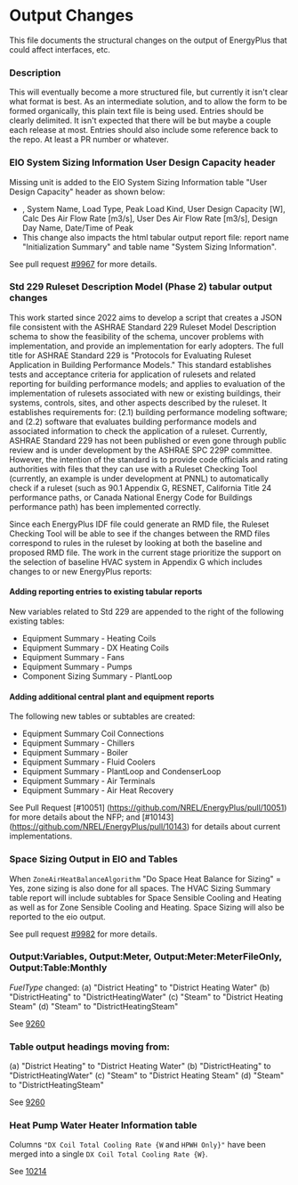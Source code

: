 Output Changes
==============

This file documents the structural changes on the output of EnergyPlus that could affect interfaces, etc.

### Description

This will eventually become a more structured file, but currently it isn't clear what format is best. As an intermediate solution, and to allow the form to be formed organically, this plain text file is being used. Entries should be clearly delimited. It isn't expected that there will be but maybe a couple each release at most. Entries should also include some reference back to the repo. At least a PR number or whatever.

### EIO System Sizing Information User Design Capacity header
Missing unit is added to the EIO System Sizing Information table "User Design Capacity" header as shown below: 
- <System Sizing Information>, System Name, Load Type, Peak Load Kind, User Design Capacity [W], Calc Des Air Flow Rate [m3/s], User Des Air Flow Rate [m3/s], Design Day Name, Date/Time of Peak
- This change also impacts the html tabular output report file: report name "Initialization Summary" and table name "System Sizing Information".

See pull request [#9967](https://github.com/NREL/EnergyPlus/pull/9967) for more details.

### Std 229 Ruleset Description Model (Phase 2) tabular output changes

This work started since 2022 aims to develop a script that creates a JSON file consistent with the ASHRAE Standard 229 Ruleset Model Description schema to show the feasibility of the schema, uncover problems with implementation, and provide an implementation for early adopters. The full title for ASHRAE Standard 229 is "Protocols for Evaluating Ruleset Application in Building Performance Models." This standard establishes tests and acceptance criteria for application of rulesets and related reporting for building performance models; and applies to evaluation of the implementation of rulesets associated with new or existing buildings, their systems, controls, sites, and other aspects described by the ruleset. It establishes requirements for: (2.1) building performance modeling software; and (2.2) software that evaluates building performance models and associated information to check the application of a ruleset. Currently, ASHRAE Standard 229 has not been published or even gone through public review and is under development by the ASHRAE SPC 229P committee. However, the intention of the standard is to provide code officials and rating authorities with files that they can use with a Ruleset Checking Tool (currently, an example is under development at PNNL) to automatically check if a ruleset (such as 90.1 Appendix G, RESNET, California Title 24 performance paths, or Canada National Energy Code for Buildings performance path) has been implemented correctly.

Since each EnergyPlus IDF file could generate an RMD file, the Ruleset Checking Tool will be able to see if the changes between the RMD files correspond to rules in the ruleset by looking at both the baseline and proposed RMD file. The work in the current stage prioritize the support on the selection of baseline HVAC system in Appendix G which includes changes to or new EnergyPlus reports:

#### Adding reporting entries to existing tabular reports

New variables related to Std 229 are appended to the right of the following existing tables:

- Equipment Summary - Heating Coils
- Equipment Summary - DX Heating Coils
- Equipment Summary - Fans
- Equipment Summary - Pumps
- Component Sizing Summary - PlantLoop

#### Adding additional central plant and equipment reports

The following new tables or subtables are created:

- Equipment Summary Coil Connections
- Equipment Summary - Chillers
- Equipment Summary - Boiler
- Equipment Summary - Fluid Coolers
- Equipment Summary - PlantLoop and CondenserLoop
- Equipment Summary - Air Terminals
- Equipment Summary - Air Heat Recovery

See Pull Request [#10051] (https://github.com/NREL/EnergyPlus/pull/10051) for more details about the NFP; and [#10143] (https://github.com/NREL/EnergyPlus/pull/10143) for details about current implementations.

### Space Sizing Output in EIO and Tables

When `ZoneAirHeatBalanceAlgorithm` "Do Space Heat Balance for Sizing" = Yes, zone sizing is also done for all spaces. The HVAC Sizing Summary table report will include subtables for Space Sensible Cooling and Heating as well as for Zone Sensible Cooling and Heating. Space Sizing will also be reported to the eio output.

See pull request [#9982](https://github.com/NREL/EnergyPlus/pull/9982) for more details.


### Output:Variables, Output:Meter, Output:Meter:MeterFileOnly, Output:Table:Monthly

*FuelType* changed:
 (a) "District Heating" to "District Heating Water"
 (b) "DistrictHeating" to "DistrictHeatingWater"
 (c) "Steam" to "District Heating Steam"
 (d) "Steam" to "DistrictHeatingSteam"

 See [9260](https://github.com/NREL/EnergyPlus/pull/9260)

### Table output headings moving from:

 (a) "District Heating" to "District Heating Water"
 (b) "DistrictHeating" to "DistrictHeatingWater"
 (c) "Steam" to "District Heating Steam"
 (d) "Steam" to "DistrictHeatingSteam"

 See [9260](https://github.com/NREL/EnergyPlus/pull/9260)

### Heat Pump Water Heater Information table

Columns `"DX Coil Total Cooling Rate {W` and `HPWH Only}"` have been merged into a single `DX Coil Total Cooling Rate {W}`.

 See [10214](https://github.com/NREL/EnergyPlus/pull/10214)
